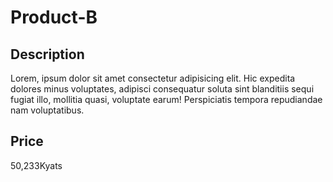 # Product-B

## Description

Lorem, ipsum dolor sit amet consectetur adipisicing elit. Hic expedita dolores minus voluptates, adipisci consequatur soluta sint blanditiis sequi fugiat illo, mollitia quasi, voluptate earum! Perspiciatis tempora repudiandae nam voluptatibus.

## Price

50,233Kyats
